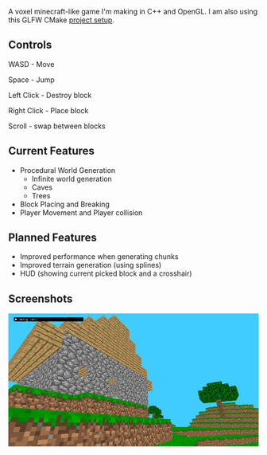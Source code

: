 A voxel minecraft-like game I'm making in C++ and OpenGL.
I am also using this GLFW CMake [project setup](https://github.com/meemknight/GLFWCMakeSetup).

## Controls
WASD - Move

Space - Jump

Left Click - Destroy block

Right Click - Place block

Scroll - swap between blocks

## Current Features
- Procedural World Generation
	- Infinite world generation
	- Caves
	- Trees
- Block Placing and Breaking
- Player Movement and Player collision

## Planned Features
- Improved performance when generating chunks
- Improved terrain generation (using splines)
- HUD (showing current picked block and a crosshair)

## Screenshots

![In-Game Screenshot](https://github.com/Werlog/OpenGLVoxelGame/blob/d8dcd0f87089f48ca15c8244f2cc827de91ca858/images/screenshot.png)
